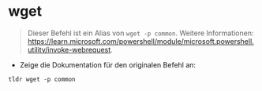 # wget

> Dieser Befehl ist ein Alias von `wget -p common`.
> Weitere Informationen: <https://learn.microsoft.com/powershell/module/microsoft.powershell.utility/invoke-webrequest>.

- Zeige die Dokumentation für den originalen Befehl an:

`tldr wget -p common`
